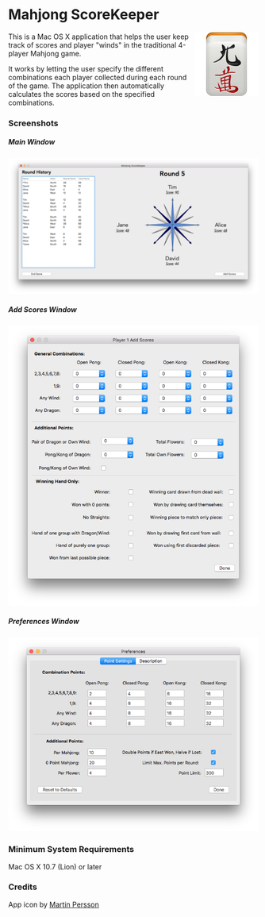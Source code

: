 # Mahjong ScoreKeeper
<img src="mainIcon.png" style="float: right;">
This is a Mac OS X application that helps the user keep track of scores and player "winds" in the traditional 4-player Mahjong game. 

It works by letting the user specify the different combinations each player collected during each round of the game. The application then automatically calculates the scores based on the specified combinations.



### Screenshots
##### Main Window
![screenshot](/screenshots/mainWindow.png)

##### Add Scores Window
![screenshot](/screenshots/addScores.png)

##### Preferences Window
![screenshot](/screenshots/preferences.png)


### Minimum System Requirements
Mac OS X 10.7 (Lion) or later

### Credits
App icon by [Martin Persson](http://www.martinpersson.org "Martin Persson's Website")